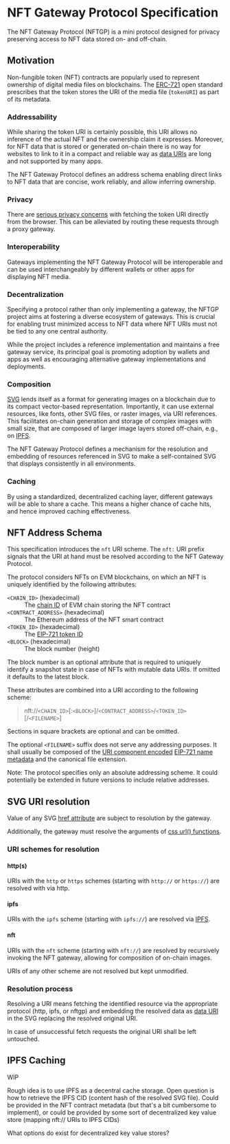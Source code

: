 # NFT Gateway Protocol Specification

The NFT Gateway Protocol (NFTGP) is a mini protocol designed for privacy preserving access to NFT data stored on- and off-chain.

## Motivation

Non-fungible token (NFT) contracts are popularly used to represent ownership of digital media files on blockchains.
The [ERC-721](https://eips.ethereum.org/EIPS/eip-721) open standard prescribes that the token stores the URI of the media file (`tokenURI`) as part of its metadata.

### Addressability

While sharing the token URI is certainly possible, this URI allows no inference of the actual NFT and the ownership claim it expresses.
Moreover, for NFT data that is stored or generated on-chain there is no way for websites to link to it in a compact and reliable way as [data URIs](https://en.wikipedia.org/wiki/Data_URI_scheme) are long and not supported by many apps.

The NFT Gateway Protocol defines an address schema enabling direct links to NFT data that are concise, work reliably, and allow inferring ownership.

### Privacy

There are [serious privacy concerns](https://medium.com/@alxlpsc/critical-privacy-vulnerability-getting-exposed-by-metamask-693c63c2ce94) with fetching the token URI directly from the browser.
This can be alleviated by routing these requests through a proxy gateway.

### Interoperability

Gateways implementing the NFT Gateway Protocol will be interoperable and can be used interchangeably by different wallets or other apps for displaying NFT media.

### Decentralization

Specifying a protocol rather than only implementing a gateway, the NFTGP project aims at fostering a diverse ecosystem of gateways.
This is crucial for enabling trust minimized access to NFT data where NFT URIs must not be tied to any one central authority.

While the project includes a reference implementation and maintains a free gateway service, its principal goal is promoting adoption by wallets and apps as well as encouraging alternative gateway implementations and deployments.

### Composition

[SVG](https://www.w3.org/TR/SVG/) lends itself as a format for generating images on a blockchain due to its compact vector-based representation.
Importantly, it can use external resources, like fonts, other SVG files, or raster images, via URI references.
This facilitates on-chain generation and storage of complex images with small size, that are composed of larger image layers stored off-chain, e.g., on [IPFS](https://ipfs.io).

The NFT Gateway Protocol defines a mechanism for the resolution and embedding of resources referenced in SVG to make a self-contained SVG that displays consistently in all environments.

### Caching

By using a standardized, decentralized caching layer, different gateways will be able to share a cache.
This means a higher chance of cache hits, and hence improved caching effectiveness.


## NFT Address Schema

This specification introduces the `nft` URI scheme.
The `nft:` URI prefix signals that the URI at hand must be resolved according to the NFT Gateway Protocol.

The protocol considers NFTs on EVM blockchains, on which an NFT is uniquely identified by the following attributes:

<dl>
  <dt><code>&lt;CHAIN_ID&gt;</code> (hexadecimal)</dt>
  <dd>The <a href="https://github.com/ethereum/EIPs/blob/master/EIPS/eip-155.md">chain ID</a> of EVM chain storing the NFT contract</dd>
  <dt><code>&lt;CONTRACT_ADDRESS&gt;</code> (hexadecimal)</dt>
  <dd>The Ethereum address of the NFT smart contract</dd>
  <dt><code>&lt;TOKEN_ID&gt;</code> (hexadecimal)</dt>
  <dd>The <a href="https://eips.ethereum.org/EIPS/eip-721">EIP-721 token ID</a></dd>
  <dt><code>&lt;BLOCK&gt;</code> (hexadecimal)</dt>
  <dd>The block number (height)</dd>
</dl>

The block number is an optional attribute that is required to uniquely identify a snapshot state in case of NFTs with mutable data URIs.
If omitted it defaults to the latest block.

These attributes are combined into a URI according to the following scheme:

> nft://`<CHAIN_ID>`\[:`<BLOCK>`\]/`<CONTRACT_ADDRESS>`/`<TOKEN_ID>`\[/`<FILENAME>`\]

Sections in square brackets are optional and can be omitted.

The optional `<FILENAME>` suffix does not serve any addressing purposes.
It shall usually be composed of the [URI component encoded](https://developer.mozilla.org/en-US/docs/Web/JavaScript/Reference/Global_Objects/encodeURIComponent) [EIP-721 name metadata](https://eips.ethereum.org/EIPS/eip-721) and the canonical file extension.

Note: The protocol specifies only an absolute addressing scheme.
It could potentially be extended in future versions to include relative addresses.

## SVG URI resolution

Value of any SVG [href attribute](https://developer.mozilla.org/en-US/docs/Web/SVG/Attribute/href) are subject to resolution by the gateway.

Additionally, the gateway must resolve the arguments of [css url() functions](https://developer.mozilla.org/en-US/docs/Web/CSS/url).

### URI schemes for resolution

#### http(s)

URIs with the `http` or `https` schemes (starting with `http://` or `https://`) are resolved with via http.

#### ipfs

URIs with the `ipfs` scheme (starting with `ipfs://`) are resolved via [IPFS](https://ipfs.io).

#### nft

URIs with the `nft` scheme (starting with `nft://`) are resolved by recursively invoking the NFT gateway, allowing for composition of on-chain images.

URIs of any other scheme are not resolved but kept unmodified.

### Resolution process

Resolving a URI means fetching the identified resource via the appropriate protocol (http, ipfs, or nftgp) and embedding the resolved data as [data URI](https://en.wikipedia.org/wiki/Data_URI_scheme) in the SVG replacing the resolved original URI.

In case of unsuccessful fetch requests the original URI shall be left untouched.

## IPFS Caching

WIP

Rough idea is to use IPFS as a decentral cache storage.
Open question is how to retrieve the IPFS CID (content hash of the resolved SVG file).
Could be provided in the NFT contract metadata (but that's a bit cumbersome to implement), or could be provided by some sort of decentralized key value store (mapping nft:// URIs to IPFS CIDs)

What options do exist for decentralized key value stores?

